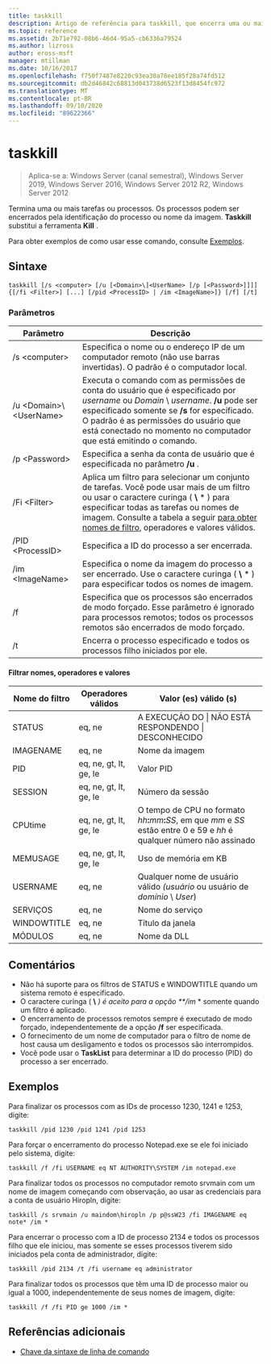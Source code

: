 ```yaml
---
title: taskkill
description: Artigo de referência para taskkill, que encerra uma ou mais tarefas ou processos.
ms.topic: reference
ms.assetid: 2b71e792-08b6-46d4-95a5-cb6336a79524
ms.author: lizross
author: eross-msft
manager: mtillman
ms.date: 10/16/2017
ms.openlocfilehash: f750f7487e8220c93ea30a78ee185f28a74fd512
ms.sourcegitcommit: db2d46842c68813d043738d6523f13d8454fc972
ms.translationtype: MT
ms.contentlocale: pt-BR
ms.lasthandoff: 09/10/2020
ms.locfileid: "89622366"
---
```

# <a name="taskkill"></a>taskkill

> Aplica-se a: Windows Server (canal semestral), Windows Server 2019, Windows Server 2016, Windows Server 2012 R2, Windows Server 2012

Termina uma ou mais tarefas ou processos. Os processos podem ser encerrados pela identificação do processo ou nome da imagem. **Taskkill** substitui a ferramenta **Kill** .

Para obter exemplos de como usar esse comando, consulte [Exemplos](#examples).

## <a name="syntax"></a>Sintaxe

```
taskkill [/s <computer> [/u [<Domain>\]<UserName> [/p [<Password>]]]] {[/fi <Filter>] [...] [/pid <ProcessID> | /im <ImageName>]} [/f] [/t]
```

### <a name="parameters"></a>Parâmetros

|         Parâmetro         |                                                                                                                                        Descrição                                                                                                                                        |
|---------------------------|-------------------------------------------------------------------------------------------------------------------------------------------------------------------------------------------------------------------------------------------------------------------------------------------|
|      /s \<computer>       |                                                                                    Especifica o nome ou o endereço IP de um computador remoto (não use barras invertidas). O padrão é o computador local.                                                                                     |
| /u \<Domain>\\\<UserName> | Executa o comando com as permissões de conta do usuário que é especificado por *username* ou *Domain* \\ *username*. **/u** pode ser especificado somente se **/s** for especificado. O padrão é as permissões do usuário que está conectado no momento no computador que está emitindo o comando. |
|      /p \<Password>       |                                                                                                   Especifica a senha da conta de usuário que é especificada no parâmetro **/u** .                                                                                                   |
|       /Fi \<Filter>       |          Aplica um filtro para selecionar um conjunto de tarefas. Você pode usar mais de um filtro ou usar o caractere curinga ( **\\** \* ) para especificar todas as tarefas ou nomes de imagem. Consulte a tabela a seguir [para obter nomes de filtro](#filter-names-operators-and-values), operadores e valores válidos.           |
|     /PID \<ProcessID>     |                                                                                                                 Especifica a ID do processo a ser encerrada.                                                                                                                 |
|     /im \<ImageName>      |                                                                                Especifica o nome da imagem do processo a ser encerrado. Use o caractere curinga ( **\\** \* ) para especificar todos os nomes de imagem.                                                                                |
|            /f             |                                                                    Especifica que os processos são encerrados de modo forçado. Esse parâmetro é ignorado para processos remotos; todos os processos remotos são encerrados de modo forçado.                                                                     |
|            /t             |                                                                                                          Encerra o processo especificado e todos os processos filho iniciados por ele.                                                                                                          |

#### <a name="filter-names-operators-and-values"></a>Filtrar nomes, operadores e valores

| Nome do filtro |    Operadores válidos     |                                                                Valor (es) válido (s)                                                                |
|-------------|------------------------|----------------------------------------------------------------------------------------------------------------------------------------------|
|   STATUS    |         eq, ne         |                                                 A EXECUÇÃO DO &#124; NÃO ESTÁ RESPONDENDO &#124; DESCONHECIDO                                                 |
|  IMAGENAME  |         eq, ne         |                                                                  Nome da imagem                                                                  |
|     PID     | eq, ne, gt, lt, ge, le |                                                                  Valor PID                                                                   |
|   SESSION   | eq, ne, gt, lt, ge, le |                                                                Número da sessão                                                                |
|   CPUtime   | eq, ne, gt, lt, ge, le | O tempo de CPU no formato <em>hh</em>**:**<em>mm</em>**:**<em>SS</em>, em que *mm* e *SS* estão entre 0 e 59 e *hh* é qualquer número não assinado |
|  MEMUSAGE   | eq, ne, gt, lt, ge, le |                                                              Uso de memória em KB                                                              |
|  USERNAME   |         eq, ne         |                                               Qualquer nome de usuário válido *(usuário* ou usuário de *domínio* \\ *User*)                                               |
|  SERVIÇOS   |         eq, ne         |                                                                 Nome do serviço                                                                 |
| WINDOWTITLE |         eq, ne         |                                                                 Título da janela                                                                 |
|   MÓDULOS   |         eq, ne         |                                                                   Nome da DLL                                                                   |

## <a name="remarks"></a>Comentários
* Não há suporte para os filtros de STATUS e WINDOWTITLE quando um sistema remoto é especificado.
* O caractere curinga ( **\\** <em>) é aceito para a opção **/im</em> * somente quando um filtro é aplicado.
* O encerramento de processos remotos sempre é executado de modo forçado, independentemente de a opção **/f** ser especificada.
* O fornecimento de um nome de computador para o filtro de nome de host causa um desligamento e todos os processos são interrompidos.
* Você pode usar o **TaskList** para determinar a ID do processo (PID) do processo a ser encerrado.

## <a name="examples"></a>Exemplos

Para finalizar os processos com as IDs de processo 1230, 1241 e 1253, digite:

```
taskkill /pid 1230 /pid 1241 /pid 1253
```

Para forçar o encerramento do processo Notepad.exe se ele foi iniciado pelo sistema, digite:

```
taskkill /f /fi USERNAME eq NT AUTHORITY\SYSTEM /im notepad.exe
```

Para finalizar todos os processos no computador remoto srvmain com um nome de imagem começando com observação, ao usar as credenciais para a conta de usuário Hiropln, digite:

```
taskkill /s srvmain /u maindom\hiropln /p p@ssW23 /fi IMAGENAME eq note* /im *
```

Para encerrar o processo com a ID de processo 2134 e todos os processos filho que ele iniciou, mas somente se esses processos tiverem sido iniciados pela conta de administrador, digite:

```
taskkill /pid 2134 /t /fi username eq administrator
```

Para finalizar todos os processos que têm uma ID de processo maior ou igual a 1000, independentemente de seus nomes de imagem, digite:

```
taskkill /f /fi PID ge 1000 /im *
```

## <a name="additional-references"></a>Referências adicionais
- [Chave da sintaxe de linha de comando](command-line-syntax-key.md)
